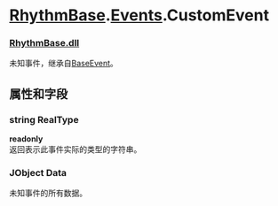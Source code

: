 # [RhythmBase](../../RadiationTherapy.md).[Events](../namespace/Events.md).CustomEvent    




### [RhythmBase.dll](../assembly/RhythmBase.md)  
未知事件，继承自[BaseEvent](BaseEvent.md)。  
  


## 属性和字段  
  




### string RealType  

**readonly**  
返回表示此事件实际的类型的字符串。    




### JObject Data  
未知事件的所有数据。
